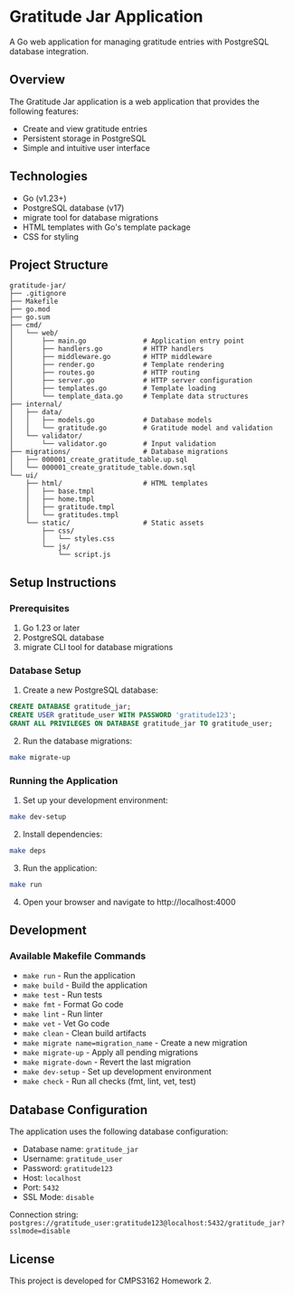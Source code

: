 # Gratitude Jar Application

A Go web application for managing gratitude entries with PostgreSQL database integration.

## Overview

The Gratitude Jar application is a web application that provides the following features:
- Create and view gratitude entries
- Persistent storage in PostgreSQL
- Simple and intuitive user interface

## Technologies

- Go (v1.23+)
- PostgreSQL database (v17)
- migrate tool for database migrations
- HTML templates with Go's template package
- CSS for styling

## Project Structure

```
gratitude-jar/
├── .gitignore
├── Makefile
├── go.mod
├── go.sum
├── cmd/
│   └── web/
│       ├── main.go              # Application entry point
│       ├── handlers.go          # HTTP handlers
│       ├── middleware.go        # HTTP middleware
│       ├── render.go            # Template rendering
│       ├── routes.go            # HTTP routing
│       ├── server.go            # HTTP server configuration
│       ├── templates.go         # Template loading
│       └── template_data.go     # Template data structures
├── internal/
│   ├── data/
│   │   ├── models.go            # Database models
│   │   └── gratitude.go         # Gratitude model and validation
│   └── validator/
│       └── validator.go         # Input validation
├── migrations/                  # Database migrations
│   ├── 000001_create_gratitude_table.up.sql
│   └── 000001_create_gratitude_table.down.sql
└── ui/
    ├── html/                    # HTML templates
    │   ├── base.tmpl
    │   ├── home.tmpl
    │   ├── gratitude.tmpl
    │   └── gratitudes.tmpl
    └── static/                  # Static assets
        ├── css/
        │   └── styles.css
        └── js/
            └── script.js
```

## Setup Instructions

### Prerequisites

1. Go 1.23 or later
2. PostgreSQL database
3. migrate CLI tool for database migrations

### Database Setup

1. Create a new PostgreSQL database:

```sql
CREATE DATABASE gratitude_jar;
CREATE USER gratitude_user WITH PASSWORD 'gratitude123';
GRANT ALL PRIVILEGES ON DATABASE gratitude_jar TO gratitude_user;
```

2. Run the database migrations:

```bash
make migrate-up
```

### Running the Application

1. Set up your development environment:

```bash
make dev-setup
```

2. Install dependencies:

```bash
make deps
```

3. Run the application:

```bash
make run
```

4. Open your browser and navigate to http://localhost:4000

## Development

### Available Makefile Commands

- `make run` - Run the application
- `make build` - Build the application
- `make test` - Run tests
- `make fmt` - Format Go code
- `make lint` - Run linter
- `make vet` - Vet Go code
- `make clean` - Clean build artifacts
- `make migrate name=migration_name` - Create a new migration
- `make migrate-up` - Apply all pending migrations
- `make migrate-down` - Revert the last migration
- `make dev-setup` - Set up development environment
- `make check` - Run all checks (fmt, lint, vet, test)

## Database Configuration

The application uses the following database configuration:
- Database name: `gratitude_jar`
- Username: `gratitude_user`
- Password: `gratitude123`
- Host: `localhost`
- Port: `5432`
- SSL Mode: `disable`

Connection string: `postgres://gratitude_user:gratitude123@localhost:5432/gratitude_jar?sslmode=disable`

## License

This project is developed for CMPS3162 Homework 2. 